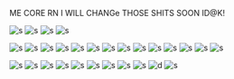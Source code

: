 ME CORE RN I WILL CHANGe THOSE SHITS SOON ID@K!

![s](https://64.media.tumblr.com/06bc5dfff92a7816a3387a63f8f0b95d/55716263dd58e6e4-bc/s250x400/5709c5534b66ab13542ed7e5045dc8ed356edde9.gifv) ![s](https://media.discordapp.net/attachments/1124812862213341346/1138678593128505384/blinkiesCafe-5i.png?ex=6638fa54&is=6637a8d4&hm=0f5023029929a3ba00a2d7f63c459cbb2957fdd9585c5728869971d14f795190&=&format=webp&quality=lossless&width=187&height=25) ![s](https://64.media.tumblr.com/ad6ed2e2ffb2de27a567a3f67ade1829/8fb5aaee40d5acde-c3/s250x400/88cbe3f17e1436951fa78e6431342b1a19846fea.gifv) ![s](https://64.media.tumblr.com/ba52f061feb5dc48471ab5cf84a5295c/8fb5aaee40d5acde-8c/s250x400/df90c5b94d5a6da501e20617bce9d0ed124a07a5.gifv) 

![s](https://64.media.tumblr.com/488e3ec71fb845d426d3c4fec581a3b4/55716263dd58e6e4-92/s100x200/c0167d54a6d5733d1fb12885ea35660f322e1f21.pnj) ![s](https://64.media.tumblr.com/b3927243abb74dafc39472c303d516d8/55716263dd58e6e4-7c/s100x200/f6b471cd844bf55508f8893bef6d11ba3190a1b9.pnj) ![s](https://64.media.tumblr.com/4190a9dd76687eed039eefe4ab499b3e/55716263dd58e6e4-e6/s100x200/3a330422a6b078016fbcfd5dab67e35fc65ae757.pnj) ![s](https://64.media.tumblr.com/64c3c3ec741bada65746a512dede4ed6/373b458950a3a34b-d5/s100x200/f5504b16999d9910b830ed68d9503c3b15b5ec76.gifv) ![s](https://64.media.tumblr.com/20dccdd077629ac035e1edb2ca02d775/373b458950a3a34b-ff/s100x200/20113188ed8a75094fda973cf29925bf6dd2e31d.pnj) ![s](https://64.media.tumblr.com/497e9e0edda0bb8852f04302be8de46b/373b458950a3a34b-f0/s250x400/0bc15a0aa10655cae2987f7daf006bd027e4cb02.pnj) ![s](https://64.media.tumblr.com/20a78ebdd1ed5aab17e26c0c9835d9f6/58cfcf7ade5d0e72-1e/s100x200/59df2a001795e7dd0cdb8b4afdca28583a7e291e.pnj) ![s](https://64.media.tumblr.com/594f37af01061e57c31c0696f9f68c86/467cccfb18dab091-c8/s100x200/f2e08cf398c09692fe273d13eb532154a84565dc.pnj) ![s](https://64.media.tumblr.com/85391c09aa60aba1a1aa35108255fb90/467cccfb18dab091-02/s100x200/e4b8aa7ddbbfc811bed67823f4f363fbbc0f45b7.gifv) ![s](https://64.media.tumblr.com/8998fd8d27e721d59fcfb70b685d068e/58cfcf7ade5d0e72-b7/s100x200/2a7e9ab1688a5aa4d42417d883164b953ccee616.pnj) ![s](https://64.media.tumblr.com/f6726fd5d42f6e939a17ea2e1dc76aa3/tumblr_pgi830li6C1xzybrpo3_100.png) ![s](https://64.media.tumblr.com/bcf2855bc175c881ff33c89f54ff05cd/tumblr_pg8ixgYmYi1xzybrpo4_100.png) ![s](https://orig00.deviantart.net/1561/f/2018/338/b/5/seizure_stamp_by_karartegirl99-dctn5oa.gif) ![s](https://64.media.tumblr.com/b17d89783dee63fcbebd0d8b88367ca7/tumblr_pclrcoYefC1xzybrpo6_100.png)

![s](https://64.media.tumblr.com/648dff99f0ae4a20d293b625bd8f066f/977b16e29741e1c7-10/s75x75_c1/5e578900c8db7c6c452f1a464b045702c29886a5.gifv) ![s](https://64.media.tumblr.com/add812a790011a906e989503d86f2e81/977b16e29741e1c7-6b/s75x75_c1/11af1cfc771e53dbf29e3ad95020e0eb26fc72e1.gifv) ![s](https://64.media.tumblr.com/a6a80d74865bff93bba6833f42d4d4d5/tumblr_inline_pdzdsg1BGc1v11djx_500.gif) ![s](https://64.media.tumblr.com/b76b4a0e3071988c668c06489aa1a0db/977b16e29741e1c7-18/s75x75_c1/ce33c281aecaf325e5d69ac236065d90a9ebce23.gifv) ![s](https://64.media.tumblr.com/10d646958b1ba14524223b9d70f1b2fc/tumblr_inline_pdzckeMXfs1v11djx_500.gif) ![s](https://64.media.tumblr.com/d34515c7752e19058c336462691f2f21/tumblr_inline_pdzdvbHKtn1v11djx_500.gif) ![s](https://64.media.tumblr.com/6c4681daf7a5d7b751dbeb6ff22cfb06/tumblr_inline_pdytubjXlL1v11djx_500.gif) ![s](https://64.media.tumblr.com/737c2e8b0ce30aecedef0bcafb3faf87/tumblr_inline_pdzciv00Lc1v11djx_500.gif) ![s](https://64.media.tumblr.com/61cb2683859b61b36ada3ab1f47aee84/tumblr_inline_pdytw9sDgF1v11djx_500.gif) ![d](https://64.media.tumblr.com/e1599d7ae4a7a8c404321deeaced6057/tumblr_inline_pdytolGmdr1v11djx_500.gif) ![s](https://64.media.tumblr.com/774378bac387db163bc8bdacabb6ce10/tumblr_inline_pdytsmQ0Vp1v11djx_500.gif)

<!--
**LAy7LOW2/LAy7LOW2** is a ✨ _special_ ✨ repository because its `README.md` (this file) appears on your GitHub profile.

Here are some ideas to get you started:

- 🔭 I’m currently working on ...
- 🌱 I’m currently learning ...
- 👯 I’m looking to collaborate on ...
- 🤔 I’m looking for help with ...
- 💬 Ask me about ...
- 📫 How to reach me: ...
- 😄 Pronouns: ...
- ⚡ Fun fact: ...
-->
